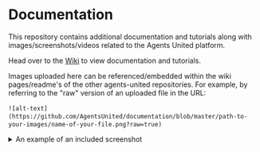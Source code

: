 # Documentation
This repository contains additional documentation and tutorials along with images/screenshots/videos related to the Agents United platform. 

Head over to the [Wiki](https://github.com/AgentsUnited/documentation/wiki) to view documentation and tutorials.

Images uploaded here can be referenced/embedded within the wiki pages/readme's of the other agents-united repositories. For example, by referring to the "raw" version of an uploaded file in the URL: 

```
![alt-text](https://github.com/AgentsUnited/documentation/blob/master/path-to-your-images/name-of-your-file.png?raw=true)
```
<details><summary>An example of an included screenshot</summary>

![Screenshot of the git clone command](https://github.com/AgentsUnited/documentation/blob/master/demonstrator/git_clone.png?raw=true)
</details>
